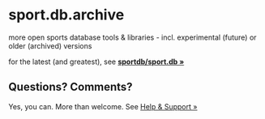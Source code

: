 # sport.db.archive

more open sports database tools & libraries - incl. experimental (future) or older (archived) versions


for the latest (and greatest), see [**sportdb/sport.db »**](https://github.com/sportdb/sport.db)


## Questions? Comments?

Yes, you can. More than welcome.
See [Help & Support »](https://github.com/openfootball/help)


